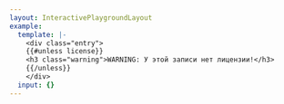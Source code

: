 ```yaml
---
layout: InteractivePlaygroundLayout
example:
  template: |-
    <div class="entry">
    {{#unless license}}
    <h3 class="warning">WARNING: У этой записи нет лицензии!</h3>
    {{/unless}}
    </div>
  input: {}
---
```


